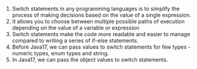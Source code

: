 1. Switch statements in any programming languages is to simplify the process of making decisions based on the value of a single expression.
2. It allows you to choose between multiple possible paths of execution depending on the value of a variable or expression
3. Switch statements make the code more readable and easier to manage compared to writing a series of if-else statements.
4. Before Java17, we can pass values to switch statements for few types - numeric types, enum types and string.
5. In Java17, we can pass the object values to switch statements.